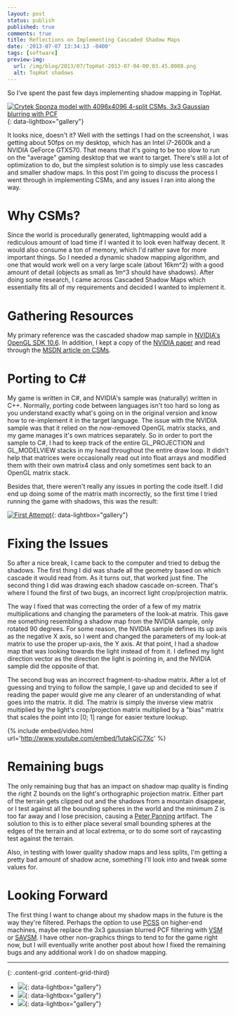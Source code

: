 ```yaml
---
layout: post
status: publish
published: true
comments: true
title: Reflections on Implementing Cascaded Shadow Maps
date: '2013-07-07 13:34:13 -0400'
tags: [software]
preview-img:
  url: /img/blog/2013/07/TopHat-2013-07-04-00.03.45.0008.png
  alt: TopHat shadows
---
```


So I've spent the past few days implementing shadow mapping in TopHat.

[![][1]][1]{: data-lightbox="gallery"}

It looks nice, doesn't it? Well with the settings I had on the screenshot, I
was getting about 50fps on my desktop, which has an Intel i7-2600k and a
NVIDIA GeForce GTX570. That means that it's going to be too slow to run on the
"average" gaming desktop that we want to target. There's still a lot of
optimization to do, but the simplest solution is to simply use less cascades
and smaller shadow maps. In this post I'm going to discuss the process I went
through in implementing CSMs, and any issues I ran into along the way.

# Why CSMs?

Since the world is procedurally generated, lightmapping would add a rediculous
amount of load time if I wanted it to look even halfway decent. It would also
consume a ton of memory, which I'd rather save for more important things. So I
needed a dynamic shadow mapping algorithm, and one that would work well on a
very large scale (about 16km^2) with a good amount of detail (objects as small
as 1m^3 should have shadows). After doing some research, I came across
Cascaded Shadow Maps which essentially fits all of my requirements and decided
I wanted to implement it.

# Gathering Resources
My primary reference was the cascaded shadow map sample in
[NVIDIA's OpenGL SDK 10.6][2]. In addition, I kept a copy of the
[NVIDIA paper][3] and read through the [MSDN article on CSMs][4].

# Porting to C\#

My game is written in C#, and NVIDIA's sample was (naturally) written in C++.
Normally, porting code between languages isn't too hard so long as you
understand exactly what's going on in the original version and know how to
re-implement it in the target language. The issue with the NVIDIA sample was
that it relied on the now-removed OpenGL matrix stacks, and my game manages
it's own matrices separately. So in order to port the sample to C#, I had to
keep track of the entire GL_PROJECTION and GL_MODELVIEW stacks in my head
throughout the entire draw loop. It didn't help that matrices were
occasionally read out into float arrays and modified them with their own
matrix4 class and only sometimes sent back to an OpenGL matrix stack.

Besides that, there weren't really any issues in porting the code itself. I
did end up doing some of the matrix math incorrectly, so the first time I
tried running the game with shadows, this was the result:

[![][5]][5]{: data-lightbox="gallery"}

# Fixing the Issues

So after a nice break, I came back to the computer and tried to debug the
shadows. The first thing I did was shade all the geometry based on which
cascade it would read from. As it turns out, that worked just fine. The second
thing I did was drawing each shadow cascade on-screen. That's where I found
the first of two bugs, an incorrect light crop/projection matrix.

The way I fixed that was correcting the order of a few of my matrix
multiplications and changing the parameters of the look-at matrix. This gave
me something resembling a shadow map from the NVIDIA sample, only rotated 90
degrees. For some reason, the NVIDIA sample defines its up axis as the
negative X axis, so I went and changed the parameters of my look-at matrix to
use the proper up-axis, the Y axis. At that point, I had a shadow map that was
looking towards the light instead of from it. I defined my light direction
vector as the direction the light is pointing in, and the NVIDIA sample did
the opposite of that.

The second bug was an incorrect fragment-to-shadow matrix. After a lot of
guessing and trying to follow the sample, I gave up and decided to see if
reading the paper would give me any clearer of an understanding of what goes
into the matrix. It did. The matrix is simply the inverse view matrix
multiplied by the light's crop/projection matrix multiplied by a "bias"
matrix that scales the point into [0; 1] range for easier texture lookup.

{% include embed/video.html url='http://www.youtube.com/embed/1utakCjC7Xc' %}

# Remaining bugs

The only remaining bug that has an impact on shadow map quality is finding the
right Z bounds on the light's orthographic projection matrix. Either part of
the terrain gets clipped out and the shadows from a mountain disappear, or I
test against all the bounding spheres in the world and the minimum Z is too
far away and I lose precision, causing a [Peter Panning][6] artifact. The
solution to this is to either place several small bounding spheres at the
edges of the terrain and at local extrema, or to do some sort of raycasting
test against the terrain.

Also, in testing with lower quality shadow maps and less splits, I'm getting a
pretty bad amount of shadow acne, something I'll look into and tweak some
values for.

# Looking Forward

The first thing I want to change about my shadow maps in the future is the way
they're filtered. Perhaps the option to use [PCSS][7] on higher-end machines,
maybe replace the 3x3 gaussian blurred PCF filtering with [VSM][8] or
[SAVSM][9]. I have other non-graphics things to tend to for the game right
now, but I will eventually write another post about how I fixed the remaining
bugs and any additional work I do on shadow mapping.

------------------------------------------------------------------------------

{: .content-grid .content-grid-third}
 - [![][10]][10]{: data-lightbox="gallery"}
 - [![][11]][11]{: data-lightbox="gallery"}
 - [![][12]][12]{: data-lightbox="gallery"}

[1]:  /img/blog/2013/07/TopHat-2013-07-04-00.03.45.0008.png "Crytek Sponza model with 4096x4096 4-split CSMs, 3x3 Gaussian blurring with PCF"
[2]:  https://developer.nvidia.com/nvidia-graphics-sdk-11
[3]:  http://developer.download.nvidia.com/SDK/10.5/opengl/src/cascaded_shadow_maps/doc/cascaded_shadow_maps.pdf
[4]:  http://msdn.microsoft.com/en-us/library/windows/desktop/ee416307(v=vs.85).aspx
[5]:  /img/blog/2013/07/TopHat-2013-06-28-16.08.46.0823.png "First Attempt"
[6]:  http://msdn.microsoft.com/en-us/library/windows/desktop/ee416324(v=vs.85).aspx#Peter_Panning
[7]:  http://developer.download.nvidia.com/shaderlibrary/docs/shadow_PCSS.pdf
[8]:  http://www.punkuser.net/vsm/
[9]:  http://http.developer.nvidia.com/GPUGems3/gpugems3_ch08.html
[10]: /img/blog/2013/07/TopHat-2013-06-29-16.44.07.5504.png
[11]: /img/blog/2013/07/TopHat-2013-06-30-14.53.33.6017.png
[12]: /img/blog/2013/07/TopHat-2013-07-03-01.28.03.7231.png
